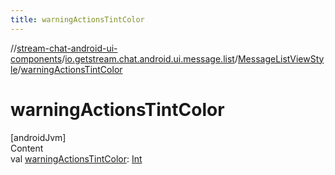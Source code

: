 ```yaml
---
title: warningActionsTintColor
---
```

//[stream-chat-android-ui-components](../../../index.md)/[io.getstream.chat.android.ui.message.list](../index.md)/[MessageListViewStyle](index.md)/[warningActionsTintColor](warningActionsTintColor.md)



# warningActionsTintColor  
[androidJvm]  
Content  
val [warningActionsTintColor](warningActionsTintColor.md): [Int](https://kotlinlang.org/api/latest/jvm/stdlib/kotlin/-int/index.html)  



